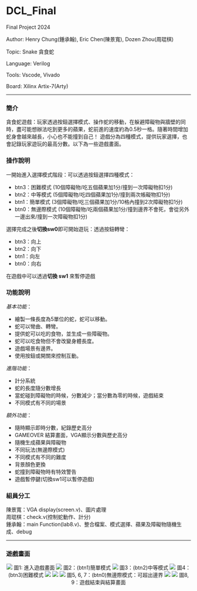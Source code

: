 # DCL_Final

Final Project 2024

Author: Henry Chung(鍾承翰), Eric Chen(陳景寬), Dozen Zhou(周琨棋)

Topic: Snake 貪食蛇

Language: Verilog

Tools: Vscode, Vivado

Board: Xilinx Artix-7(Arty)

---
### 簡介

貪食蛇遊戲：玩家透過按鈕選擇模式、操作蛇的移動，在躲避障礙物與牆壁的同時，盡可能想辦法吃到更多的蘋果，蛇前進的速度約為0.5秒一格。隨著時間增加蛇身會越來越長，小心也不能撞到自己！
遊戲分為四種模式，提供玩家選擇，也會記錄玩家遊玩的最高分數。以下為一些遊戲畫面。

### 操作說明

一開始進入選擇模式階段：可以透過按鈕選擇四種模式：
- btn3：困難模式 (10個障礙物/吃五個蘋果加1分/撞到一次障礙物扣1分)
- btn2：中等模式 (5個障礙物/吃四個蘋果加1分/撞到兩次帳礙物扣1分)
- btn1：簡單模式 (3個障礙物/吃三個蘋果加1分/10格內撞到2次障礙物扣1分)
- btn0：無邊際模式 (10個障礙物/吃兩個蘋果加1分/撞到邊界不會死，會從另外一邊出來/撞到一次障礙物扣1分)

選擇完成之後**切換sw0**即可開始遊玩：透過按鈕轉彎：
- btn3：向上
- btn2：向下
- btn1：向左
- btn0：向右

在遊戲中可以透過**切換 sw1** 來暫停遊戲

### 功能說明

*基本功能*：
- 繪製一條長度為5單位的蛇，蛇可以移動。
- 蛇可以彎曲、轉彎。
- 提供蛇可以吃的食物，並生成一些障礙物。
- 蛇可以吃食物但不會改變身體長度。
- 遊戲場景有邊界。
- 使用按鈕或開關來控制互動。
   
*進階功能*：
- 計分系統
- 蛇的長度隨分數增長  
- 當蛇碰到障礙物的時候，分數減少；當分數為零的時候，遊戲結束  
- 不同模式有不同的場景  

*額外功能*：
- 隨時顯示即時分數，紀錄歷史高分  
- GAMEOVER 結算畫面，VGA顯示分數與歷史高分  
- 隨機生成蘋果與障礙物
- 不同玩法(無邊際模式)
- 不同模式有不同的難度
- 背景顏色更換
- 蛇撞到障礙物時有特效警告
- 遊戲暫停鍵(切換sw1可以暫停遊戲)  

### 組員分工
陳景寬：VGA display(screen.v)、圖片處理  
周琨棋：check.v(控制蛇動作、計分)  
鍾承翰：main Function(lab8.v)、整合檔案、模式選擇、蘋果及障礙物隨機生成、debug

--- 
### 遊戲畫面
<div align="center">
   <img src = "./images/p1.jpg">
   圖1: 進入遊戲畫面
   <img src = "./images/p2.jpg">
   圖2：(btn1)簡單模式
   <img src = "./images/p3.jpg">
   圖3：(btn2)中等模式
   <img src = "./images/p4.jpg">
   圖4：(btn3)困難模式
   <img src = "./images/p5.jpg">
   <img src = "./images/p6.jpg">
   <img src = "./images/p7.jpg">
   圖5, 6, 7：(btn0)無邊際模式：可超出邊界
   <img src = "./images/p8.jpg">
   <img src = "./images/p9.jpg">
   圖8, 9：遊戲結束與結算畫面
</div>
